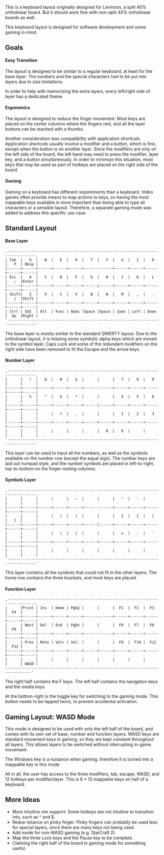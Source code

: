 This is a keyboard layout originally designed for Levinson, a split 40% ortholinear board.
But it should work fine with non-split 40% ortholinear boards as well.

This keyboard layout is designed for software development and some gaming in mind.

## Goals
#### Easy Transition
The layout is designed to be similar to a regular keyboard, at least for the base layer.
The numbers and the special characters had to be put into layers due to size limitations.

In order to help with memorizing the extra layers, every left/right side of layer has a dedicated theme.

#### Ergonomics
The layout is designed to reduce the finger movement.
Most keys are placed on the center columns where the fingers rest, and all the layer buttons can be reached with a thumbs.

Another consideration was compatibility with application shortcuts.
Application shortcuts usually involve a modifier and a button, which is fine, except when the button is on another layer.
Since the modifiers are only on the left side of the board, the left hand may need to press the modifier, layer key, and a button simultaneously.
In order to minimize this situation, most keys that may be used as part of hotkeys are placed on the right side of the board.

#### Gaming
Gaming on a keyboard has different requirements than a keyboard.
Video games often provide means to map actions to keys, so having the most mappable keys available is more important than being able to type all characters or a sensible layout.
Therefore, a separate gaming mode was added to address this specific use case.

## Standard Layout
#### Base Layer
```
,-----------------------------------------------------------------------------------.
| Tab  |   Q  |   W  |   E  |   R  |   T  |   Y  |   U  |   I  |   O  |   P  | Bksp |
|------+------+------+------+------+-------------+------+------+------+------+------|
| Esc  |   A  |   S  |   D  |   F  |   G  |   H  |   J  |   K  |   L  |   ;  |Enter |
|------+------+------+------+------+------|------+------+------+------+------+------|
| Shift|   Z  |   X  |   C  |   V  |   B  |   N  |   M  |   ,  |   .  |   /  |Shift |
|------+------+------+------+------+------+------+------+------+------+------+------|
| Ctrl | GUI  | Alt  | Func | Nums |Space |Space | Syms | Left | Down |  Up  |Right |
`-----------------------------------------------------------------------------------'
```

The base layer is mostly similar to the standard QWERTY layout.
Due to the ortholinear layout, it is missing some symbolic alpha keys which are moved to the symbol layer.
Caps Lock and some of the redundant modifiers on the right side have been removed to fit the Escape and the arrow keys.

#### Number Layer
```
,-----------------------------------------------------------------------------------.
|      |   !  |   @  |   #  |   $  |      |      |   7  |   8  |   9  |      |      |
|------+------+------+------+------+-------------+------+------+------+------+------|
|      |   %  |   ^  |   &  |   *  |      |      |   4  |   5  |   6  |      |      |
|------+------+------+------+------+------|------+------+------+------+------+------|
|      |      |      |   +  |   _  |      |      |   1  |   2  |   3  |      |      |
|------+------+------+------+------+------+------+------+------+------+------+------|
|      |      |      |      |      |      |   0  |   0  |      |      |      |      |
`-----------------------------------------------------------------------------------'
```
This layer can be used to input all the numbers, as well as the symbols available on the number row (except the equal sign).
The number keys are laid out numpad style, and the number symbols are placed in left-to-right, top-to-bottom on the finger-resting columns.

#### Symbols Layer
```
,-----------------------------------------------------------------------------------.
|      |      |      |      |   ~  |      |      |   "  |   '  |      |      |      |
|------+------+------+------+------+-------------+------+------+------+------+------|
|      |      |      |   (  |   )  |      |      |   {  |   }  |   [  |   ]  |      |
|------+------+------+------+------+------|------+------+------+------+------+------|
|      |      |      |   \  |   |  |      |      |   =  |   -  |   `  |      |      |
|------+------+------+------+------+------+------+------+------+------+------+------|
|      |      |      |      |      |      |      |      |      |      |      |      |
`-----------------------------------------------------------------------------------'
```
This layer contains all the symbols that could not fit in the other layers.
The home row contains the three brackets, and most keys are placed.

#### Function Layer
```
,-----------------------------------------------------------------------------------.
|      |Print | Ins  | Home | PgUp |      |      |  F1  |  F2  |  F3  |  F4  |      |
|------+------+------+------+------+-------------+------+------+------+------+------|
|      | Next | Del  | End  | PgDn |      |      |  F6  |  F7  |  F8  |  F9  |      |
|------+------+------+------+------+-------------+------+------+------+------+------|
|      | Prev | Mute | Vol+ | Vol- |      |      |  F9  |  F10 |  F11 |  F12 |      |
|------+------+------+------+------+------+------+------+------+------+------+------|
|      |      |      |      |      |      |      |      |      |      |      | WASD |
----------------------------------------------------------------------------------'
```
The right half contains the F keys.
The left half contains the navigation keys and the media keys.

At the bottom-right is the toggle key for switching to the gaming mode.
This button needs to be tapped twice, to prevent accidental activation.

## Gaming Layout: WASD Mode

This mode is designed to be used with only the left half of the board, and comes with its own set of base, number and function layers.
WASD keys are standard movement keys in gaming, so they are kept constant throughout all layers.
This allows layers to be switched without interrupting in-game movement.

The Windows key is a nuisance when gaming, therefore it is turned into a mappable key in this mode.

All in all, the user has access to the three modifiers, tab, escape, WASD, and 12 hotkeys per modifier/layer. This is 6 * 12 mappable keys on half of a keyboard.

## More Ideas
- More intuitive vim support: Some hotkeys are not intuitive to transition into, such as ^ and $.
- Redue reliance on pinky finger: Pinky fingers can probably be used less for special layers, since there are many keys not being used.
- Add mode for non-WASD gaming (e.g. StarCraft 2).
- Map the three Lock keys and the Pause key to be complete.
- Claiming the right half of the board in gaming mode for something useful.
